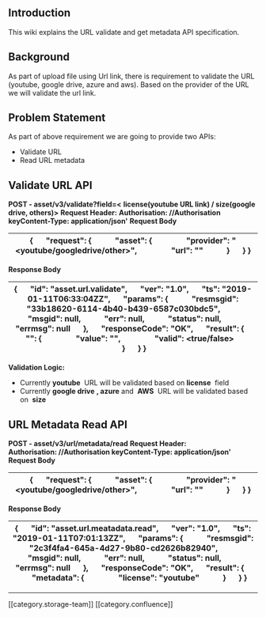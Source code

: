 
## Introduction
This wiki explains the URL validate and get metadata API specification.


## Background
As part of upload file using Url link, there is requirement to validate the URL (youtube, google drive, azure and aws). Based on the provider of the URL we will validate the url link.


## Problem Statement
As part of above requirement we are going to provide two APIs:


* Validate URL
* Read URL metadata


## Validate URL API
 **POST - asset/v3/validate?field=<**  **license(youtube URL link) / size(google drive, others)>**  **Request Header:**  **Authorisation: //Authorisation keyContent-Type: application/json'**  **Request Body** 



| {      "request": {           "asset": {                "provider": "<youtube/googledrive/other>",                "url": "<URL LInk>"           }      } } | 
|  --- | 

 **Response Body** 

| {      "id": "asset.url.validate",      "ver": "1.0",      "ts": "2019-01-11T06:33:04ZZ",      "params": {           "resmsgid": "33b18620-6114-4b40-b439-6587c030bdc5",           "msgid": null,           "err": null,           "status": null,           "errmsg": null      },      "responseCode": "OK",      "result": {           "<field>": {                "value": "<field value>",                "valid": <true/false>           }      } } | 
|  --- | 

 **Validation Logic:** 


* Currently  **youtube**  URL will be validated based on  **license**  field
* Currently  **google drive**  **, azure**  and  **AWS**  URL will be validated based on  **size** 




## URL Metadata Read API
 **POST - asset/v3/url/metadata/read**  **Request Header:**  **Authorisation: //Authorisation keyContent-Type: application/json'**  **Request Body** 



| {      "request": {           "asset": {                "provider": "<youtube/googledrive/other>",                "url": "<URL LInk>"           }      } } | 
|  --- | 

 **Response Body** 

| {      "id": "asset.url.meatadata.read",      "ver": "1.0",      "ts": "2019-01-11T07:01:13ZZ",      "params": {           "resmsgid": "2c3f4fa4-645a-4d27-9b80-cd2626b82940",           "msgid": null,           "err": null,           "status": null,           "errmsg": null      },      "responseCode": "OK",      "result": {           "metadata": {                "license": "youtube"           }      } } | 
|  --- | 





*****

[[category.storage-team]] 
[[category.confluence]] 
